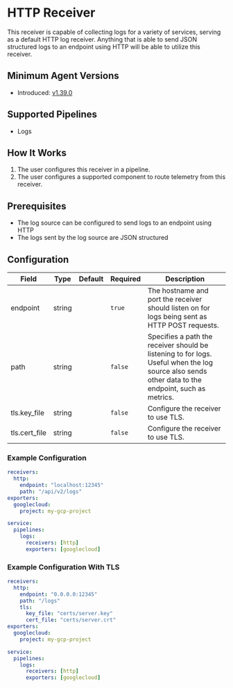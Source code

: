 # HTTP Receiver
This receiver is capable of collecting logs for a variety of services, serving as a default HTTP log receiver. Anything that is able to send JSON structured logs to an endpoint using HTTP will be able to utilize this receiver.

## Minimum Agent Versions
- Introduced: [v1.39.0](https://github.com/observIQ/bindplane-agent/releases/tag/v1.39.0)

## Supported Pipelines
- Logs

## How It Works
1. The user configures this receiver in a pipeline.
2. The user configures a supported component to route telemetry from this receiver.

## Prerequisites
- The log source can be configured to send logs to an endpoint using HTTP
- The logs sent by the log source are JSON structured

## Configuration
| Field                | Type      | Default          | Required | Description                                                                                                                                                                            |
|----------------------|-----------|------------------|----------|----------------------------------------------------------------------------------------------------------------------------------------------------------------------------------------|
| endpoint             |  string   |                  | `true`   | The hostname and port the receiver should listen on for logs being sent as HTTP POST requests.                                                                                         |
| path                 |  string   |                  | `false`  | Specifies a path the receiver should be listening to for logs. Useful when the log source also sends other data to the endpoint, such as metrics.                                      |
| tls.key_file         |  string   |                  | `false`  | Configure the receiver to use TLS.                                                                                                                                                     |
| tls.cert_file        |  string   |                  | `false`  | Configure the receiver to use TLS.                                                                                                                                                     |

### Example Configuration
```yaml
receivers:
  http:
    endpoint: "localhost:12345"
    path: "/api/v2/logs"
exporters:
  googlecloud:
    project: my-gcp-project

service:
  pipelines:
    logs:
      receivers: [http]
      exporters: [googlecloud]
```

### Example Configuration With TLS
```yaml
receivers:
  http:
    endpoint: "0.0.0.0:12345"
    path: "/logs"
    tls:
      key_file: "certs/server.key"
      cert_file: "certs/server.crt"
exporters:
  googlecloud:
    project: my-gcp-project

service:
  pipelines:
    logs:
      receivers: [http]
      exporters: [googlecloud]
```
